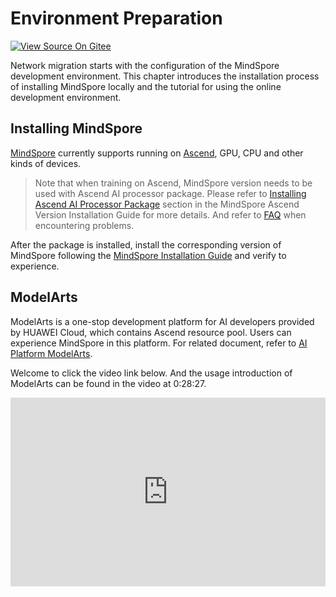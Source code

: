 # Environment Preparation

[![View Source On Gitee](https://mindspore-website.obs.cn-north-4.myhuaweicloud.com/website-images/r2.5.0/resource/_static/logo_source_en.svg)](https://gitee.com/mindspore/docs/blob/r2.5.0/docs/mindspore/source_en/migration_guide/enveriment_preparation.md)

Network migration starts with the configuration of the MindSpore development environment. This chapter introduces the installation process of installing MindSpore locally and the tutorial for using the online development environment.

## Installing MindSpore

[MindSpore](https://www.mindspore.cn/tutorials/en/r2.5.0/beginner/introduction.html) currently supports running on [Ascend](https://e.huawei.com/cn/products/servers/ascend), GPU, CPU and other kinds of devices.

> Note that when training on Ascend, MindSpore version needs to be used with Ascend AI processor package. Please refer to [Installing Ascend AI Processor Package](https://www.mindspore.cn/install/en) section in the MindSpore Ascend Version Installation Guide for more details. And refer to [FAQ](https://www.mindspore.cn/docs/en/r2.5.0/faq/installation.html) when encountering problems.

After the package is installed, install the corresponding version of MindSpore following the [MindSpore Installation Guide](https://www.mindspore.cn/install/en) and verify to experience.

## ModelArts

ModelArts is a one-stop development platform for AI developers provided by HUAWEI Cloud, which contains Ascend resource pool. Users can experience MindSpore in this platform. For related document, refer to [AI Platform ModelArts](https://support.huaweicloud.com/wtsnew-modelarts/index.html).

Welcome to click the video link below. And the usage introduction of ModelArts can be found in the video at 0:28:27.

<div style="position: relative; padding: 30% 45%;">
<iframe style="position: absolute; width: 100%; height: 100%; left: 0; top: 0;" src="https://player.bilibili.com/player.html?aid=814612708&bvid=BV16G4y1a7A8&cid=805013543&page=1&high_quality=1&&danmaku=1" scrolling="no" border="0" frameborder="no" framespacing="0" allowfullscreen="true"></iframe>
</div>
